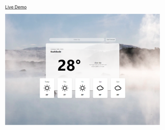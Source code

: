 
[Live Demo](https://ganimuhammmadreactweatherapp.netlify.app/)

![Weather app demo](https://raw.githubusercontent.com/ganimuhammad/weather-app-react/master/src/images/weather_app-react.png)


